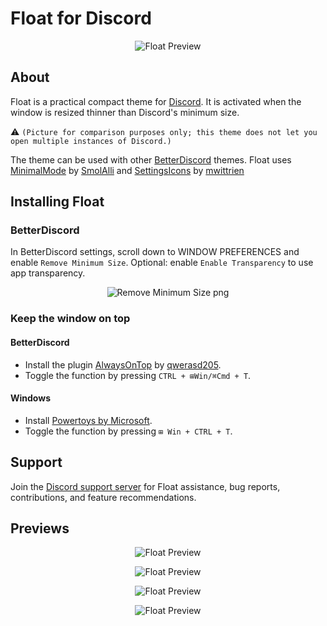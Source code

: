 # Float for Discord
<p align="center">
  <img src="https://i.imgur.com/DReYSHI.jpg" alt="Float Preview"/>
</p>

## About

Float is a practical compact theme for [Discord](https://discord.com/). It is activated when the window is resized thinner than Discord's minimum size. 

:warning: `(Picture for comparison purposes only; this theme does not let you open multiple instances of Discord.)`

The theme can be used with other [BetterDiscord](https://betterdiscord.app/) themes.
Float uses [MinimalMode](https://github.com/SmolAlli/Themes/tree/main/MinimalMode) by [SmolAlli](https://github.com/SmolAlli) and [SettingsIcons](https://github.com/mwittrien/BetterDiscordAddons/blob/master/Themes/_res/SettingsIcons.css) by [mwittrien](https://github.com/mwittrien)

## Installing Float

### BetterDiscord
In BetterDiscord settings, scroll down to WINDOW PREFERENCES and enable `Remove Minimum Size`. Optional: enable `Enable Transparency` to use app transparency.

<p align="center">
  <img src="https://i.imgur.com/l292lJE.png" alt="Remove Minimum Size png"/>
</p>

### Keep the window on top

#### BetterDiscord
- Install the plugin [AlwaysOnTop](https://betterdiscord.app/plugin/AlwaysOnTop) by [qwerasd205](https://github.com/qwerasd205).
- Toggle the function by pressing `CTRL + ⊞Win/⌘Cmd + T`.

#### Windows
- Install [Powertoys by Microsoft](https://github.com/microsoft/PowerToys#microsoft-powertoys).
- Toggle the function by pressing `⊞ Win + CTRL + T`.

## Support

Join the [Discord support server](https://discord.gg/BpwYF5UyHu) for Float assistance, bug reports, contributions, and feature recommendations.

## Previews

<p align="center">
  <img src="https://i.ibb.co/p6T6CzB/float-Preview-small-2.gif" alt="Float Preview"/>
</p>

<p align="center">
  <img src="https://i.imgur.com/nTvfNUO.png" alt="Float Preview"/>
</p>

<p align="center">
  <img src="https://i.imgur.com/FOeRskS.png" alt="Float Preview"/>
</p>

<p align="center">
  <img src="https://i.ibb.co/MCQ9kpQ/ezgif-com-gif-maker.gif" alt="Float Preview"/>
</p>

